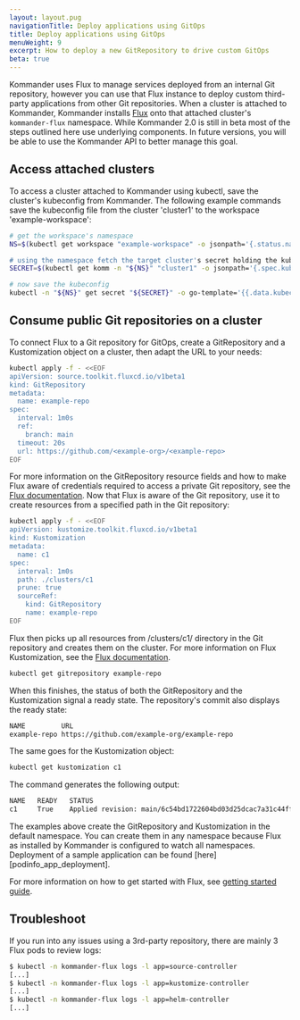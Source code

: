 ```yaml
---
layout: layout.pug
navigationTitle: Deploy applications using GitOps
title: Deploy applications using GitOps
menuWeight: 9
excerpt: How to deploy a new GitRepository to drive custom GitOps
beta: true
---
```


Kommander uses Flux to manage services deployed from an internal Git repository, however you can use that Flux instance to deploy custom third-party applications from other Git repositories. When a cluster is attached to Kommander, Kommander installs [Flux][flux_website] onto that attached cluster's `kommander-flux` namespace. While Kommander 2.0 is still in beta most of the steps outlined here use underlying components. In future versions, you will be able to use the Kommander API to better manage this goal.

## Access attached clusters

To access a cluster attached to Kommander using kubectl, save the cluster's kubeconfig from Kommander. The following example commands save the kubeconfig file from the cluster 'cluster1' to the workspace 'example-workspace':

```sh
# get the workspace's namespace
NS=$(kubectl get workspace "example-workspace" -o jsonpath='{.status.namespaceRef.name})

# using the namespace fetch the target cluster's secret holding the kubeconfig
SECRET=$(kubectl get komm -n "${NS}" "cluster1" -o jsonpath='{.spec.kubeconfigRef.name}')

# now save the kubeconfig
kubectl -n "${NS}" get secret "${SECRET}" -o go-template='{{.data.kubeconfig | base64decode}}' > cluster1-kubeconfig
```

## Consume public Git repositories on a cluster

To connect Flux to a Git repository for GitOps, create a GitRepository and a Kustomization object on a cluster, then adapt the URL to your needs:

```sh
kubectl apply -f - <<EOF
apiVersion: source.toolkit.fluxcd.io/v1beta1
kind: GitRepository
metadata:
  name: example-repo
spec:
  interval: 1m0s
  ref:
    branch: main
  timeout: 20s
  url: https://github.com/<example-org>/<example-repo>
EOF
```

For more information on the GitRepository resource fields and how to make Flux aware of credentials required to access a private Git repository, see the [Flux documentation][flux_gitrepo]. Now that Flux is aware of the Git repository, use it to create resources from a specified path in the Git repository:

```sh
kubectl apply -f - <<EOF
apiVersion: kustomize.toolkit.fluxcd.io/v1beta1
kind: Kustomization
metadata:
  name: c1
spec:
  interval: 1m0s
  path: ./clusters/c1
  prune: true
  sourceRef:
    kind: GitRepository
    name: example-repo
EOF
```

Flux then picks up all resources from /clusters/c1/ directory in the Git repository and creates them on the cluster. For more information on Flux Kustomization, see the [Flux documentation][flux_kustomization]. 

```sh
kubectl get gitrepository example-repo
```

When this finishes, the status of both the GitRepository and the Kustomization signal a ready state. The repository's commit also displays the ready state:

```sh
NAME         URL                                                        READY   STATUS                                                              AGE
example-repo https://github.com/example-org/example-repo                True    Fetched revision: master/6c54bd1722604bd03d25dcac7a31c44ff4e03c6a   11m
```

The same goes for the Kustomization object:

```sh
kubectl get kustomization c1
```

The command generates the following output:

```sh
NAME   READY   STATUS                                                            AGE
c1     True    Applied revision: main/6c54bd1722604bd03d25dcac7a31c44ff4e03c6a   8s
```

The examples above create the GitRepository and Kustomization in the default namespace. You can create them in any namespace because Flux as installed by Kommander is configured to watch all namespaces.  Deployment of a sample application can be found [here][podinfo_app_deployment].

For more information on how to get started with Flux, see [getting started guide][flux_get_started].

## Troubleshoot

If you run into any issues using a 3rd-party repository, there are mainly 3 Flux pods to review logs:

```sh
$ kubectl -n kommander-flux logs -l app=source-controller
[...]
$ kubectl -n kommander-flux logs -l app=kustomize-controller
[...]
$ kubectl -n kommander-flux logs -l app=helm-controller
[...]
```

[flux_website]: https://fluxcd.io
[flux_gitrepo]: https://fluxcd.io/docs/components/source/gitrepositories/
[flux_kustomization]: https://fluxcd.io/docs/components/kustomize/kustomization/
[flux_docs]: https://fluxcd.io/docs
[flux_get_started]: https://fluxcd.io/docs/get-started/
